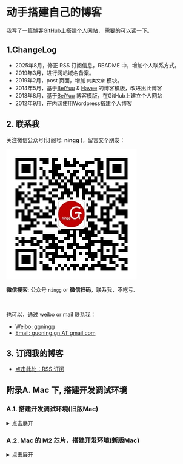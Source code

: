 # 动手搭建自己的博客

我写了一篇博客[GitHub上搭建个人网站](http://ningg.github.io/build-blog-with-github/)， 需要的可以读一下。

## 1.ChangeLog

* 2025年8月，修正 RSS 订阅信息，README 中，增加个人联系方式。
* 2019年3月，进行网站域名备案。
* 2019年2月，post 页面，增加 `同类文章` 模块。
* 2014年5月，基于[BeiYuu](http://beiyuu.com/) & [Havee](http://havee.me/) 的博客模版，改进出此博客
* 2013年8月，基于[BeiYuu](http://beiyuu.com/) 博客模版，在GitHub上建立个人网站
* 2012年9月，在内网使用Wordpress搭建个人博客

## 2. 联系我

关注微信公众号(订阅号: **ningg** )，留言交个朋友：

![](/images/wechat/qrcode_for_gh_7c277c30a2b5_344.jpg)

**微信搜索**: 公众号 `ningg` or **微信扫码**，联系我，不吃亏.

<br />

也可以，通过 weibo or mail 联系我：

* [Weibo: ggningg](http://weibo.com/ggningg/)
* [Email: guoning.gn AT gmail.com ](mailto:guoning.gn@gmail.com)

## 3. 订阅我的博客

* [点击此处：RSS 订阅](https://ningg.top/atom.xml)


## 附录A. Mac 下, 搭建开发调试环境

### A.1. 搭建开发调试环境(旧版Mac)

<details><summary>点击展开</summary>

<br />

搭建开发环境, 参考 [Blogging with Jekyll](http://jekyllrb.com/docs/quickstart/).

详细细节:

```
# 1.安装最新版 ruby
$ brew install ruby

# 2.安装 bundle 和 jekyll
$ gem install --user-install bundler

$ gem install --user-install jekyll

# 3. 退出 iterm 终端, 重新打开, 并安装 bundle
$ bundle install

Could not locate Gemfile

$ vim Gemfile
source 'https://rubygems.org'
gem 'github-pages', group: :jekyll_plugins

$ bundle install


# 4. 前往 jekyll blog 的目录下
$ cd /Users/guoning/ningg/github/ningg.github.com

# 5. 启动 jekyll 服务
$ bundle exec jekyll serve

# 下述方式, 只处理增量变更
$ bundle exec jekyll serve --incremental

# 6. 浏览器访问效果
http://127.0.0.1:4000
```
</details>

### A.2. Mac 的 M2 芯片，搭建开发环境(新版Mac)

<details><summary>点击展开</summary>

<br />

基本思路：

* 1.确定 terminal 处于 arm64 模式，而不是 Rosetta mode.
* 2.切换为 zsh 
* 3.按照官网，从头安装 ruby 和 jekyll，官网[参考](https://jekyllrb.com/docs/installation/macos/)
* 4.提前删除项目下的 `Gemfile.lock`


将 terminal 调整为 arm64 模式：[](https://www.moncefbelyamani.com/how-to-install-xcode-homebrew-git-rvm-ruby-on-mac/#installation)

```
// 1.查询当前模式
$ uname -m
x86_64

// 2.如果上面返回 x86_64 而不是 arm64，则，需要直接卸载 iterm/iterm2，然后重装
// 卸载可以在 finder 中搜索到应用，然后，移到废纸篓
// 重装可以使用 brew
brew install iterm2
```

</details>


